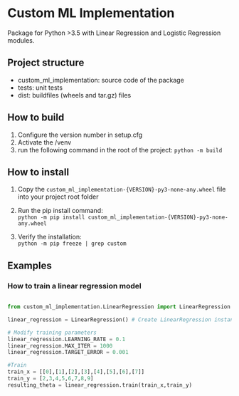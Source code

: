 # Custom ML Implementation
Package for Python >3.5 with Linear Regression and Logistic Regression modules.

## Project structure
- custom_ml_implementation: source code of the package
- tests: unit tests
- dist: buildfiles (wheels and tar.gz) files

## How to build

1. Configure the version number in setup.cfg
2. Activate the /venv
3. run the following command in the root of the project: `python -m build`

## How to install
1. Copy the `custom_ml_implementation-{VERSION}-py3-none-any.wheel` file into your project root folder

2. Run the pip install command:  
`python -m pip install custom_ml_implementation-{VERSION}-py3-none-any.wheel`

3. Verify the installation: \
`python -m pip freeze | grep custom`

## Examples

### How to train a linear regression model

```python

from custom_ml_implementation.LinearRegression import LinearRegression

linear_regression = LinearRegression() # Create LinearRegression instance

# Modify training parameters
linear_regression.LEARNING_RATE = 0.1
linear_regression.MAX_ITER = 1000
linear_regression.TARGET_ERROR = 0.001

#Train 
train_x = [[0],[1],[2],[3],[4],[5],[6],[7]]
train_y = [2,3,4,5,6,7,8,9]
resulting_theta = linear_regression.train(train_x,train_y)
```